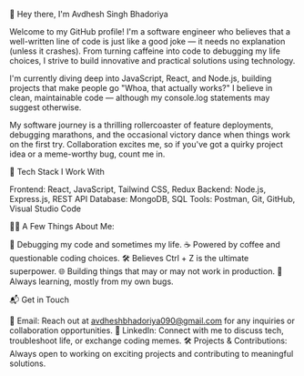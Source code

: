 👋 Hey there, I'm Avdhesh Singh Bhadoriya

Welcome to my GitHub profile! I'm a software engineer who believes that a well-written line of code is just like a good joke — it needs no explanation (unless it crashes). From turning caffeine into code to debugging my life choices, I strive to build innovative and practical solutions using technology.

I'm currently diving deep into JavaScript, React, and Node.js, building projects that make people go "Whoa, that actually works?" I believe in clean, maintainable code — although my console.log statements may suggest otherwise.

My software journey is a thrilling rollercoaster of feature deployments, debugging marathons, and the occasional victory dance when things work on the first try. Collaboration excites me, so if you've got a quirky project idea or a meme-worthy bug, count me in.


🚀 Tech Stack I Work With

Frontend: React, JavaScript, Tailwind CSS, Redux
Backend: Node.js, Express.js, REST API
Database: MongoDB, SQL
Tools: Postman, Git, GitHub, Visual Studio Code


🧑‍💻 A Few Things About Me:

🐞 Debugging my code and sometimes my life.
☕ Powered by coffee and questionable coding choices.
🛠️ Believes Ctrl + Z is the ultimate superpower.
🌐 Building things that may or may not work in production.
🧠 Always learning, mostly from my own bugs.


📬 Get in Touch

📧 Email: Reach out at avdheshbhadoriya090@gmail.com for any inquiries or collaboration opportunities.
💼 LinkedIn: Connect with me to discuss tech, troubleshoot life, or exchange coding memes.
🛠️ Projects & Contributions: Always open to working on exciting projects and contributing to meaningful solutions.
